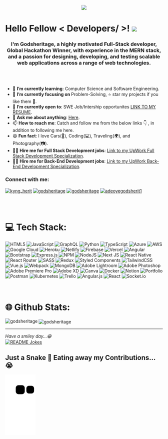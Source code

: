 <p align="center">
    <img src="http://upload-gifs.s3-sa-east-1.amazonaws.com/8cf24c73-4c3e-4fcb-9aff-a05dc2f90efb_cover-thompson.png"> 
</p>
<h1> Hello Fellow < Developers/ >! <img src = "https://raw.githubusercontent.com/MartinHeinz/MartinHeinz/master/wave.gif" width = 30px> </h1>
<p align='center'>
</p>
<h3 align="center">I'm Godsheritage, a highly motivated Full-Stack developer, Global Hackathon Winner, with experience in the MERN stack, and a passion for designing, developing, and testing scalable web applications across a range of web technologies.
</h3>
       <br/>  
<br/> 
<ul>
            <li>🌱 <b>I’m currently learning</b>: Computer Science and Software Engineering.</li>
            <li>🎯 <b>I’m currently focusing on </b>Problem-Solving</a>, ⭐️ star my projects if you like them 🤩.</li>
            <li>🤔 <b>I’m currently open to</b>: SWE Job/Intership opportunites <a href="http://godsheritage.herokuapp.com/Godsheritage's%20Resume.pdf" target ="_blanck">LINK TO MY RESUME</a>.</li>
            <li>💬 <b>Ask me about anything</b>: <a href="mailto:adeoyegodsheritage@gmail.com">Here</a>.</li>
            <li>📫 <b>How to reach me</b>: Catch and follow me from the below links 👇 , in addition to following me here.</li>
            <li>😄 <b>Fun fact</b>: I love Cars(🚗), Coding(💻), Traveling(🌍), and Photography(📷).</li>
            <li>👨‍💻 <b>Hire me for Full Stack Development jobs</b>: <a href="https://www.upwork.com/freelancers/~012a187b2e4e398622">Link to my UpWork Full Stack Development Specialization</a>.</li>
            <li>👨‍💻 <b>Hire me for Back-End Development jobs</b>: <a href="https://www.upwork.com/freelancers/~012a187b2e4e398622">Link to my UpWork Back-End Development Specialization</a>.</li>
        </ul>

<h3 align="left">Connect with me:</h3>
<p align="left">
<a href="https://twitter.com/kyng_herit" target="blank"><img align="center" src="https://raw.githubusercontent.com/rahuldkjain/github-profile-readme-generator/master/src/images/icons/Social/twitter.svg" alt="kyng_herit" height="30" width="40" /></a>
<a href="https://linkedin.com/in/godsheritage" target="blank"><img align="center" src="https://raw.githubusercontent.com/rahuldkjain/github-profile-readme-generator/master/src/images/icons/Social/linked-in-alt.svg" alt="godsheritage" height="30" width="40" /></a>
<a href="https://stackoverflow.com/users/godsheritage" target="blank"><img align="center" src="https://raw.githubusercontent.com/rahuldkjain/github-profile-readme-generator/master/src/images/icons/Social/stack-overflow.svg" alt="godsheritage" height="30" width="40" /></a>
<a href="https://www.hackerrank.com/adeoyegodsherit1" target="blank"><img align="center" src="https://raw.githubusercontent.com/rahuldkjain/github-profile-readme-generator/master/src/images/icons/Social/hackerrank.svg" alt="adeoyegodsherit1" height="30" width="40" /></a>
</p>
<br/>
<br/>
                     
# 💻 Tech Stack:
![HTML5](https://img.shields.io/badge/html5-%23E34F26.svg?style=flat&logo=html5&logoColor=white) ![JavaScript](https://img.shields.io/badge/javascript-%23323330.svg?style=flat&logo=javascript&logoColor=%23F7DF1E) ![GraphQL](https://img.shields.io/badge/-GraphQL-E10098?style=flat&logo=graphql&logoColor=white) ![Python](https://img.shields.io/badge/python-3670A0?style=flat&logo=python&logoColor=ffdd54) ![TypeScript](https://img.shields.io/badge/typescript-%23007ACC.svg?style=flat&logo=typescript&logoColor=white) ![Azure](https://img.shields.io/badge/azure-%230072C6.svg?style=flat&logo=azure-devops&logoColor=white) ![AWS](https://img.shields.io/badge/AWS-%23FF9900.svg?style=flat&logo=amazon-aws&logoColor=white) ![Google Cloud](https://img.shields.io/badge/Google%20Cloud-%234285F4.svg?style=flat&logo=google-cloud&logoColor=white) ![Heroku](https://img.shields.io/badge/heroku-%23430098.svg?style=flat&logo=heroku&logoColor=white) ![Netlify](https://img.shields.io/badge/netlify-%23000000.svg?style=flat&logo=netlify&logoColor=#00C7B7) ![Firebase](https://img.shields.io/badge/firebase-%23039BE5.svg?style=flat&logo=firebase) ![Vercel](https://img.shields.io/badge/vercel-%23000000.svg?style=flat&logo=vercel&logoColor=white) ![Angular](https://img.shields.io/badge/angular-%23DD0031.svg?style=flat&logo=angular&logoColor=white) ![Bootstrap](https://img.shields.io/badge/bootstrap-%23563D7C.svg?style=flat&logo=bootstrap&logoColor=white) ![Express.js](https://img.shields.io/badge/express.js-%23404d59.svg?style=flat&logo=express&logoColor=%2361DAFB) ![NPM](https://img.shields.io/badge/NPM-%23000000.svg?style=flat&logo=npm&logoColor=white) ![NodeJS](https://img.shields.io/badge/node.js-6DA55F?style=flat&logo=node.js&logoColor=white) ![Next JS](https://img.shields.io/badge/Next-black?style=flat&logo=next.js&logoColor=white) ![React Native](https://img.shields.io/badge/react_native-%2320232a.svg?style=flat&logo=react&logoColor=%2361DAFB) ![React Router](https://img.shields.io/badge/React_Router-CA4245?style=flat&logo=react-router&logoColor=white) ![SASS](https://img.shields.io/badge/SASS-hotpink.svg?style=flat&logo=SASS&logoColor=white) ![Redux](https://img.shields.io/badge/redux-%23593d88.svg?style=flat&logo=redux&logoColor=white) ![Styled Components](https://img.shields.io/badge/styled--components-DB7093?style=flat&logo=styled-components&logoColor=white) ![TailwindCSS](https://img.shields.io/badge/tailwindcss-%2338B2AC.svg?style=flat&logo=tailwind-css&logoColor=white) ![Vue.js](https://img.shields.io/badge/vuejs-%2335495e.svg?style=flat&logo=vuedotjs&logoColor=%234FC08D) ![Webpack](https://img.shields.io/badge/webpack-%238DD6F9.svg?style=flat&logo=webpack&logoColor=black) ![MongoDB](https://img.shields.io/badge/MongoDB-%234ea94b.svg?style=flat&logo=mongodb&logoColor=white) ![Adobe Lightroom](https://img.shields.io/badge/Adobe%20Lightroom-31A8FF.svg?style=flat&logo=Adobe%20Lightroom&logoColor=white) ![Adobe Photoshop](https://img.shields.io/badge/adobephotoshop-%2331A8FF.svg?style=flat&logo=adobephotoshop&logoColor=white) ![Adobe Premiere Pro](https://img.shields.io/badge/Adobe%20Premiere%20Pro-9999FF.svg?style=flat&logo=Adobe%20Premiere%20Pro&logoColor=white) ![Adobe XD](https://img.shields.io/badge/Adobe%20XD-470137?style=flat&logo=Adobe%20XD&logoColor=#FF61F6) ![Canva](https://img.shields.io/badge/Canva-%2300C4CC.svg?style=flat&logo=Canva&logoColor=white) ![Docker](https://img.shields.io/badge/docker-%230db7ed.svg?style=flat&logo=docker&logoColor=white) ![Notion](https://img.shields.io/badge/Notion-%23000000.svg?style=flat&logo=notion&logoColor=white) ![Portfolio](https://img.shields.io/badge/Portfolio-%23000000.svg?style=flat&logo=firefox&logoColor=#FF7139) ![Postman](https://img.shields.io/badge/Postman-FF6C37?style=flat&logo=postman&logoColor=white) ![Kubernetes](https://img.shields.io/badge/kubernetes-%23326ce5.svg?style=flat&logo=kubernetes&logoColor=white) ![Trello](https://img.shields.io/badge/Trello-%23026AA7.svg?style=flat&logo=Trello&logoColor=white) ![Angular.js](https://img.shields.io/badge/angular.js-%23E23237.svg?style=flat&logo=angularjs&logoColor=white) ![React](https://img.shields.io/badge/react-%2320232a.svg?style=flat&logo=react&logoColor=%2361DAFB) ![Socket.io](https://img.shields.io/badge/Socket.io-black?style=flat&logo=socket.io&badgeColor=010101)
<br/>
<br/>
<br/>

# 🌐 Github Stats:
<p><img align="left" src="https://github-readme-stats.vercel.app/api/top-langs?username=godsheritage&show_icons=true&locale=en&layout=compact" alt="godsheritage" /></p>

<p>&nbsp;<img align="center" style="width:50%" src="https://github-readme-stats.vercel.app/api?username=godsheritage&show_icons=true&locale=en" alt="godsheritage" /></p>
<hr/>
<i>Have a smiley day...😁</i><br>
<a href="https://readme-jokes.vercel.app"><img align="center" src="https://readme-jokes.vercel.app/api" alt="README Jokes"></a>
     
      
## Just a Snake 🐍 Eating away my Contributions...😭
![snake gif](https://raw.githubusercontent.com/avinash-218/avinash-218/output/github-contribution-grid-snake.svg)
 
